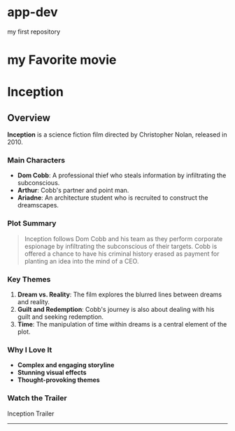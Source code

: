 # app-dev
my first repository

# my Favorite movie

# Inception

## Overview
**Inception** is a science fiction film directed by Christopher Nolan, released in 2010.

### Main Characters
- **Dom Cobb**: A professional thief who steals information by infiltrating the subconscious.
- **Arthur**: Cobb's partner and point man.
- **Ariadne**: An architecture student who is recruited to construct the dreamscapes.

### Plot Summary
> Inception follows Dom Cobb and his team as they perform corporate espionage by infiltrating the subconscious of their targets. Cobb is offered a chance to have his criminal history erased as payment for planting an idea into the mind of a CEO.

### Key Themes
1. **Dream vs. Reality**: The film explores the blurred lines between dreams and reality.
2. **Guilt and Redemption**: Cobb's journey is also about dealing with his guilt and seeking redemption.
3. **Time**: The manipulation of time within dreams is a central element of the plot.

### Why I Love It
- **Complex and engaging storyline**
- **Stunning visual effects**
- **Thought-provoking themes**

### Watch the Trailer
Inception Trailer

---

